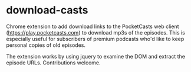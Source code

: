 # download-casts
Chrome extension to add download links to the PocketCasts web client (<https://play.pocketcasts.com>) 
to download mp3s of the episodes.  This is especially useful for subscribers of premium podcasts who'd
like to keep personal copies of old episodes.

The extension works by using jquery to examine the DOM and extract the episode URLs.  Contributions 
welcome.
